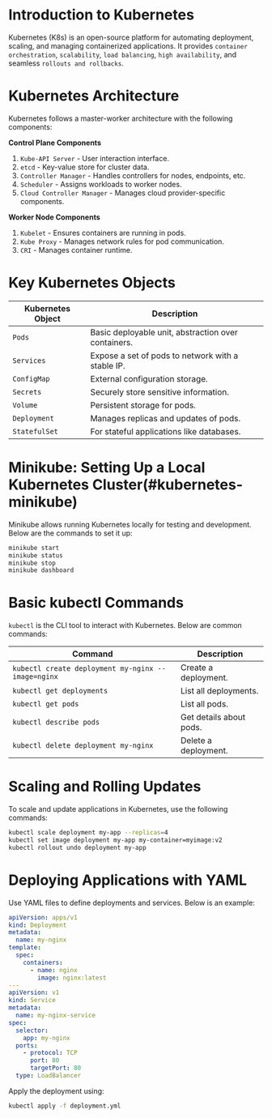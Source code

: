 # Introduction to Kubernetes
Kubernetes (K8s) is an open-source platform for automating deployment, scaling, and managing containerized applications. It provides `container orchestration`, `scalability`, `load balancing`, `high availability`, and seamless `rollouts and rollbacks`.

# Kubernetes Architecture
Kubernetes follows a master-worker architecture with the following components:

**Control Plane Components**
1. `Kube-API Server` - User interaction interface.
2. `etcd` - Key-value store for cluster data.
3. `Controller Manager` - Handles controllers for nodes, endpoints, etc.
4. `Scheduler` - Assigns workloads to worker nodes.
5. `Cloud Controller Manager` - Manages cloud provider-specific components.

**Worker Node Components**
1. `Kubelet` - Ensures containers are running in pods.
2. `Kube Proxy` - Manages network rules for pod communication.
3. `CRI` - Manages container runtime.

# Key Kubernetes Objects

| Kubernetes Object | Description |
|-------------------|-------------|
| `Pods`         | Basic deployable unit, abstraction over containers. |
| `Services`     | Expose a set of pods to network with a stable IP. |
| `ConfigMap`    | External configuration storage. |
| `Secrets`      | Securely store sensitive information. |
| `Volume`       | Persistent storage for pods. |
| `Deployment`   | Manages replicas and updates of pods. |
| `StatefulSet`  | For stateful applications like databases. |

# Minikube: Setting Up a Local Kubernetes Cluster(#kubernetes-minikube)
Minikube allows running Kubernetes locally for testing and development. Below are the commands to set it up:

```bash
minikube start
minikube status
minikube stop
minikube dashboard
```

# Basic kubectl Commands
`kubectl` is the CLI tool to interact with Kubernetes. Below are common commands:

| Command | Description |
|---------|-------------|
| `kubectl create deployment my-nginx --image=nginx` | Create a deployment. |
| `kubectl get deployments` | List all deployments. |
| `kubectl get pods` | List all pods. |
| `kubectl describe pods` | Get details about pods. |
| `kubectl delete deployment my-nginx` | Delete a deployment. |

# Scaling and Rolling Updates
To scale and update applications in Kubernetes, use the following commands:

```bash
kubectl scale deployment my-app --replicas=4
kubectl set image deployment my-app my-container=myimage:v2
kubectl rollout undo deployment my-app
```

# Deploying Applications with YAML
Use YAML files to define deployments and services. Below is an example:

```yaml
apiVersion: apps/v1
kind: Deployment
metadata:
  name: my-nginx
template:
  spec:
    containers:
      - name: nginx
        image: nginx:latest
---
apiVersion: v1
kind: Service
metadata:
  name: my-nginx-service
spec:
  selector:
    app: my-nginx
  ports:
    - protocol: TCP
      port: 80
      targetPort: 80
  type: LoadBalancer
```

Apply the deployment using:

```bash
kubectl apply -f deployment.yml
```